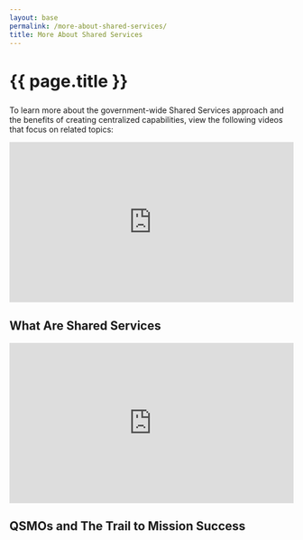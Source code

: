 ```yaml
---
layout: base
permalink: /more-about-shared-services/
title: More About Shared Services
---
```



<section class="usa-graphic-list usa-section sml-margin bg-gradient">
    <div class="grid-container">
        <div class="grid-row">
            <div class="tablet:grid-col">
                <h1 class="text-primary" style="font-size: 30px;" > {{ page.title }}</h1>
            </div>
        <div>
        <div>
            <p>To learn more about the government-wide Shared Services approach and the benefits of creating centralized capabilities, view the following videos that focus on related topics:</p>
        </div>
        <div class="grid-row grid-gap">
            <div class="desktop:grid-col-6">
                <div style="padding:56.25% 0 0 0;position:relative;"><iframe src="https://player.vimeo.com/video/569954187?badge=0&amp;autopause=0&amp;player_id=0&amp;app_id=58479" frameborder="0" allow="autoplay; fullscreen; picture-in-picture" allowfullscreen style="position:absolute;top:0;left:0;width:100%;height:100%;" title="What are Shared Services"></iframe></div><script src="https://player.vimeo.com/api/player.js"></script>
                <h2 class="text-center text-base-dark">What Are Shared Services</h2>
            </div>
            <div class="desktop:grid-col-6">
                <div style="padding:56.25% 0 0 0;position:relative;"><iframe src="https://player.vimeo.com/video/569978556?badge=0&amp;autopause=0&amp;player_id=0&amp;app_id=58479" frameborder="0" allow="autoplay; fullscreen; picture-in-picture" allowfullscreen style="position:absolute;top:0;left:0;width:100%;height:100%;" title="QSMOs and the Trail to Mission Success"></iframe></div><script src="https://player.vimeo.com/api/player.js"></script>
                <h2 class="text-center text-base-dark">QSMOs and The Trail to Mission Success</h2>
            </div>  
        </div>
    </div>
